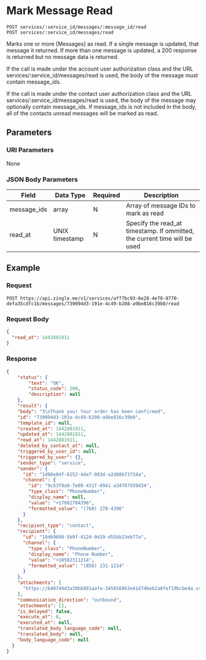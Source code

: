 # Mark Message Read

    POST services/:service_id/messages/:message_id/read
    POST services/:service_id/messages/read
    
Marks one or more [Messages] as read. If a single message is updated, that message it returned.  If more than one message is updated, a 200 response is returned but no message data is returned.

If the call is made under the account user authorization class and the URL services/:service_id/messages/read is used, the body of the message must contain message_ids.

If the call is made under the contact user authorization class and the URL services/:service_id/messages/read is used, the body of the message may optionally contain message_ids. If message_ids is not included in the body, all of the contacts unread messages will be marked as read.





## Parameters
### URI Parameters
None
### JSON Body Parameters
Field | Data Type | Required | Description
--- | --- | --- | ---
message_ids | array| N | Array of message IDs to mark as read
read_at | UNIX timestamp| N | Specify the read_at timestamp.  If ommitted, the current time will be used

## Example
### Request

    POST https://api.zingle.me/v1/services/aff7bc93-6e28-4e70-8770-defa35cdfc1b/messages/739094d3-191e-4c49-b208-a9be816c39b0/read
### Request Body 
```json
{
  "read_at": 1442881911
}
```
### Response
``` json
{
    "status": {
        "text": "OK",
        "status_code": 200,
        "description": null
    },
    "result": {
    "body": "3\nThank you! Your order has been confirmed",
    "id": "739094d3-191e-4c49-b208-a9be816c39b0",
    "template_id": null,
    "created_at": 1442881911,
    "updated_at": 1442881911,
    "read_at": 1442881911,
    "deleted_by_contact_at": null,
    "triggered_by_user_id": null,
    "triggered_by_user": {},
    "sender_type": "service",
    "sender": {
      "id": "1d06e84f-8152-4de7-983d-a2d88b73734a",
      "channel": {
        "id": "9cb3f0a0-7e88-431f-8941-a34787939434",
        "type_class": "PhoneNumber",
        "display_name": null,
        "value": "+17602784396",
        "formatted_value": "(760) 278-4396"
      }
    },
    "recipient_type": "contact",
    "recipient": {
      "id": "18d69698-5b9f-4124-9d19-d55bb23eb77a",
      "channel": {
        "type_class": "PhoneNumber",
        "display_name": "Phone Number",
        "value": "+18582311214",
        "formatted_value": "(858) 231-1214"
      }
    },
    "attachments": [
      "https://6407d4d3a30bb891aafe-345656863e41d74beb2a8fef19bcbe4a.ssl.cf1.rackcdn.com/attachment_5713.gif"
    ],
    "communication_direction": "outbound",
    "attachments": [],
    "is_delayed": false,
    "execute_at": 0,
    "executed_at": null,
    "translated_body_language_code": null,
    "translated_body": null,
    "body_language_code": null
  }
}
```
[Message]: README.md
